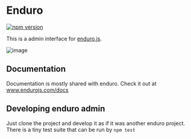 # Enduro

[![npm version](https://badge.fury.io/js/enduro_admin.svg)](https://badge.fury.io/js/enduro_admin)

This is a admin interface for [enduro.js](https://github.com/Gottwik/Enduro).

![image](http://i.imgur.com/M8vGA92.png)

## Documentation
Documentation is mostly shared with enduro. Check it out at www.endurojs.com/docs

## Developing enduro admin

Just clone the project and develop it as if it was another enduro project. There is a tiny test suite that can be run by `npm test`
